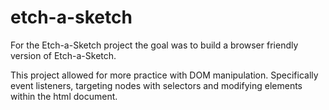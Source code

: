# etch-a-sketch
For the Etch-a-Sketch project the goal was to build a browser friendly version of Etch-a-Sketch.

This project allowed for more practice with DOM manipulation. Specifically event listeners, targeting nodes with selectors and modifying elements within the html document. 